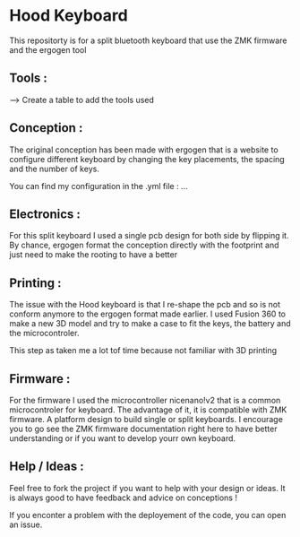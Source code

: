 # Hood Keyboard 

This repositorty is for a split bluetooth keyboard that use the ZMK firmware and the ergogen tool

## Tools : 

--> Create a table to add the tools used 

## Conception : 

The original conception has been made with ergogen that is a website to configure different keyboard by changing the key placements, the spacing and the number of keys. 

You can find my configuration in the .yml file : ... 

## Electronics : 

For this split keyboard I used a single pcb design for both side by flipping it. By chance, ergogen format the conception directly with the footprint and just need to make the rooting to have a better


## Printing : 

The issue with the Hood keyboard is that I re-shape the pcb and so is not conform anymore to the ergogen format made earlier. I used Fusion 360 to make a new 3D model and try to make a case to fit the keys, the battery and the microcontroler.

This step as taken me a lot tof time because not familiar with 3D printing


## Firmware : 

For the firmware I used the microcontroller nicenano!v2 that is a common microcontroler for keyboard. The advantage of it, it is compatible with ZMK firmware. A platform design to build single or split keyboards.
I encourage you to go see the ZMK firmware documentation right here to have better understanding or if you want to develop yourr own keyboard.


## Help / Ideas : 

Feel free to fork the project if you want to help with your design or ideas. It is always good to have feedback and advice on conceptions ! 

If you enconter a problem with the deployement of the code, you can open an issue. 
